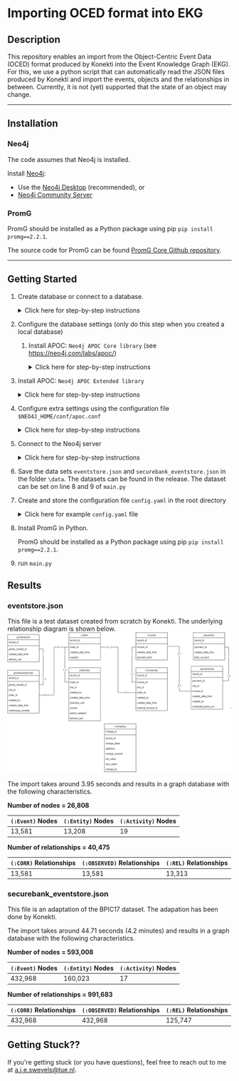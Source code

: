 # Importing OCED format into EKG

## Description

This repository enables an import from the Object-Centric Event Data (OCED) format produced by Konekti into the Event Knowledge Graph (EKG).
For this, we use a python script that can automatically read the JSON files produced by Konekti and import the events, objects and the relationships in between.
Currently, it is not (yet) supported that the state of an object may change.


---------------------

## Installation
### Neo4j
The code assumes that Neo4j is installed.

Install [Neo4j](https://neo4j.com/download/):

- Use the [Neo4j Desktop](https://neo4j.com/download-center/#desktop)  (recommended), or
- [Neo4j Community Server](https://neo4j.com/download-center/#community)

### PromG
PromG should be installed as a Python package using pip
`pip install promg==2.2.1`.

The source code for PromG can be found [PromG Core Github repository](https://github.com/PromG-dev/promg-core).

---------------------

## Getting Started

1. Create database or connect to a database.
   <details> 
      <summary> Click here for step-by-step instructions  </summary>

    1. Select `+Add` (Top right corner)
    2. Choose Local DBMS or Remote Connection with :exclamation: version 5.9.
    3. Follow the prompted steps (the default password we assume is 12345678)

</details>

2. Configure the database settings (only do this step when you created a local database)
   1. Install APOC: `Neo4j APOC Core library` (see https://neo4j.com/labs/apoc/)
      <details>
         <summary>Click here for step-by-step instructions</summary>
      
      1. Select the database in Neo4j desktop 
      2. On the right, click on the `plugins` tab > Open the `APOC` section > Click the `install` button
      3. Wait until a green check mark shows up next to `APOC` - that means it's good to go!
      
    </details>


2. Install APOC: `Neo4j APOC Extended library`
   <details>
     <summary>Click here for step-by-step instructions</summary>
   
   1. Download the [appropriate release](https://github.com/neo4j-contrib/neo4j-apoc-procedures/releases) (same version numbers as your Neo4j version)
       1. Look for the release that matches the version number of your Neo4j Database.
       2. Download the file `apoc-[your neo4j version]-extended.jar`
    2. Locate the `plugins` folder of your database:  
       Select the Neo4j Server in Neo4j Desktop > Click the three dots > Select `Open Folder` > Select `Plugins`
    4. Put `apoc-[your neo4j version]-extended.jar` into the `plugins` folder of your database
    5. Restart the server (database)
      
   </details>


3. Configure extra settings using the configuration file `$NEO4J_HOME/conf/apoc.conf`
   <details>
     <summary>Click here for step-by-step instructions</summary>
      
   1. Locate the `conf` folder of your database  
      Select the Neo4j Server in Neo4j Desktop > Click the three dots > Select `Open Folder` > Select `Conf`
   2. Create the file `apoc.conf`
   3. Add the following line to `apoc.conf`: `apoc.import.file.enabled=true`.
   
   </details>
    

4. Connect to the Neo4j server
   <details>
    <summary>Click here for step-by-step instructions</summary>
   
     1. Select the database in Neo4j desktop 
     2. Click the `Connect` button
     3. Wait until a textbox `• active` is shown - that means it's good to go!
   </details>
    

5. Save the data sets `eventstore.json` and `securebank_eventstore.json` in the folder `\data`. The datasets can be found in the release.
The dataset can be set on line 8 and 9 of `main.py`
   

6. Create and store the configuration file `config.yaml` in the root directory
       <details>
       <summary> Click here for example `config.yaml` file </summary>
      Create a `config.yaml` file and store in the root directory.
      The file should be formatted as follows:

      ```yaml
           # Database Credentials and Information
       db_name: "neo4j"
       uri: "bolt://localhost:7687"
       user: "neo4j"
       password: "12345678"
    
       # Dataset information
       dataset_name: "KonektiEventStream"
       semantic_header_path: ""
       dataset_description_path: ""
       use_sample: false
    
       # Import settings
       verbose: false
       batch_size: 25000
       use_preprocessed_files: false
      ```
   
   >    **_NOTES_** 
   >    1) Set the URI in `config.yaml` to the URI of your server. Default value is `bolt://localhost:7687`.
   >    2) Set the password in `config.yaml` to the password of your server. Default value is `12345678`.



7. Install PromG in Python. 
   
   PromG should be installed as a Python package using pip `pip install promg==2.2.1`.


8. run `main.py`

## Results
### eventstore.json
This file is a test dataset created from scratch by Konekti. The underlying relationship diagram is shown below.
![Underlying relationship diagram of test dataset](https://github.com/PromG-dev/promg-konekti/blob/main/images/Test_Dataset_Structure.png)

The import takes around 3.95 seconds and results in a graph database with the following characteristics.

**Number of nodes = 26,808**

   | `(:Event)` Nodes | `(:Entity)` Nodes | `(:Activity)` Nodes | 
   |------------------|-------------------|---------------------|
   | 13,581           | 13,208            | 19                  |

**Number of relationships = 40,475** 

| `(:CORR)` Relationships | `(:OBSERVED)` Relationships | `(:REL)` Relationships |
|-------------------------|-----------------------------|------------------------|
| 13,581                  | 13,581                      | 13,313                 |

### securebank_eventstore.json
This file is an adaptation of the BPIC17 dataset. The adapation has been done by Konekti.

The import takes around 44.71 seconds (4.2 minutes) and results in a graph database with the following characteristics.

**Number of nodes = 593,008**

   | `(:Event)` Nodes | `(:Entity)` Nodes | `(:Activity)` Nodes | 
   |------------------|-------------------|---------------------|
   | 432,968          | 160,023           | 17                  |

**Number of relationships = 991,683** 

| `(:CORR)` Relationships | `(:OBSERVED)` Relationships | `(:REL)` Relationships |
|-------------------------|-----------------------------|------------------------|
| 432,968                 | 432,968                     | 125,747                |



## Getting Stuck??
If you're getting stuck (or you have questions), feel free to reach out to me at a.j.e.swevels@tue.nl.
